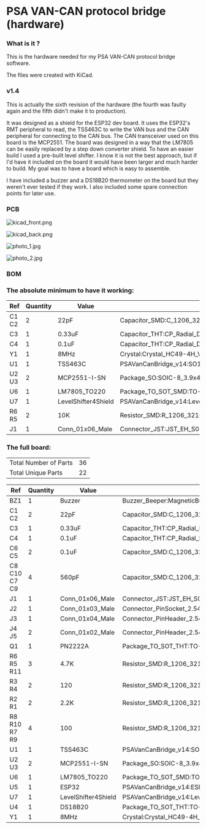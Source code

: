 # PSA VAN-CAN protocol bridge (hardware)

### What is it ?
This is the hardware needed for my PSA VAN-CAN protocol bridge software.

The files were created with KiCad. 

### v1.4

This is actually the sixth revision of the hardware (the fourth was faulty again and the fifth didn't make it to production).

It was designed as a shield for the ESP32 dev board. It uses the ESP32's RMT peripheral to read, the TSS463C to write the VAN bus and the CAN peripheral for connecting to the CAN bus. The CAN transceiver used on this board is the MCP2551.
The board was designed in a way that the LM7805 can be easily replaced by a step down converter shield.
To have an easier build I used a pre-built level shifter. I know it is not the best approach, but if I'd have it included on the board it would have been larger and much harder to build. My goal was to have a board which is easy to assemble.

I have included a buzzer and a DS18B20 thermometer on the board but they weren't ever tested if they work. I also included some spare connection points for later use.

### PCB

![kicad_front.png](https://github.com/morcibacsi/PSAVanCanBridgeHW/raw/v1.4/images/kicad_front.png)

![kicad_back.png](https://github.com/morcibacsi/PSAVanCanBridgeHW/raw/v1.4/images/kicad_back.png)

![photo_1.jpg](https://github.com/morcibacsi/PSAVanCanBridgeHW/raw/v1.4/images/photo_1.jpg)

![photo_2.jpg](https://github.com/morcibacsi/PSAVanCanBridgeHW/raw/v1.4/images/photo_2.jpg)

### BOM



### The absolute minimum to have it working:

|    Ref    |    Quantity    |    Value    |Footprint    |
|-|-|-|-|
|    C1 C2     |    2    |    22pF    |Capacitor_SMD:C_1206_3216Metric_Pad1.42x1.75mm_HandSolder    |
|    C3     |    1    |    0.33uF    |Capacitor_THT:CP_Radial_D4.0mm_P2.00mm    |
|    C4     |    1    |    0.1uF    |Capacitor_THT:CP_Radial_D4.0mm_P2.00mm    |
|    Y1     |    1    |    8MHz    |Crystal:Crystal_HC49-4H_Vertical    |
|    U1     |    1    |    TSS463C    |PSAVanCanBridge_v14:SO16L    |
|    U2 U3     |    2    |    MCP2551-I-SN    |Package_SO:SOIC-8_3.9x4.9mm_P1.27mm    |
|    U6     |    1    |    LM7805_TO220    |Package_TO_SOT_SMD:TO-252-2    |
|    U7     |    1    |    LevelShifter4Shield    |PSAVanCanBridge_v14:LevelShifter4_shield    |
|    R6 R5 |    2    |    10K    |Resistor_SMD:R_1206_3216Metric_Pad1.42x1.75mm_HandSolder    |
|    J1     |    1    |    Conn_01x06_Male    |Connector_JST:JST_EH_S06B-EH_1x06_P2.50mm_Horizontal    |

### The full board:

| | |
|-|-|
|Total Number of Parts    |    36|
|Total Unique Parts    |    22|

|    Ref    |    Quantity    |    Value    |Footprint    |
|-|-|-|-|
|    BZ1     |    1    |    Buzzer    |Buzzer_Beeper:MagneticBuzzer_Kingstate_KCG0601    |
|    C1 C2     |    2    |    22pF    |Capacitor_SMD:C_1206_3216Metric_Pad1.42x1.75mm_HandSolder    |
|    C3     |    1    |    0.33uF    |Capacitor_THT:CP_Radial_D4.0mm_P2.00mm    |
|    C4     |    1    |    0.1uF    |Capacitor_THT:CP_Radial_D4.0mm_P2.00mm    |
|    C6 C5     |    2    |    0.1uF    |Capacitor_SMD:C_1206_3216Metric_Pad1.42x1.75mm_HandSolder    |
|    C8 C10 C7 C9     |    4    |    560pF    |Capacitor_SMD:C_1206_3216Metric_Pad1.42x1.75mm_HandSolder    |
|    J1     |    1    |    Conn_01x06_Male    |Connector_JST:JST_EH_S06B-EH_1x06_P2.50mm_Horizontal    |
|    J2     |    1    |    Conn_01x03_Male    |Connector_PinSocket_2.54mm:PinSocket_1x03_P2.54mm_Vertical    |
|    J3     |    1    |    Conn_01x04_Male    |Connector_PinHeader_2.54mm:PinHeader_1x04_P2.54mm_Vertical    |
|    J4 J5     |    2    |    Conn_01x02_Male    |Connector_PinHeader_2.54mm:PinHeader_1x02_P2.54mm_Vertical    |
|    Q1     |    1    |    PN2222A    |Package_TO_SOT_THT:TO-92_Inline    |
|    R6 R5 R11     |    3    |    4.7K    |Resistor_SMD:R_1206_3216Metric_Pad1.42x1.75mm_HandSolder    |
|    R3 R4     |    2    |    120    |Resistor_SMD:R_1206_3216Metric_Pad1.42x1.75mm_HandSolder    |
|    R2 R1     |    2    |    2.2K    |Resistor_SMD:R_1206_3216Metric_Pad1.42x1.75mm_HandSolder    |
|    R8 R10 R7 R9     |    4    |    100    |Resistor_SMD:R_1206_3216Metric_Pad1.42x1.75mm_HandSolder    |
|    U1     |    1    |    TSS463C    |PSAVanCanBridge_v14:SO16L    |
|    U2 U3     |    2    |    MCP2551-I-SN    |Package_SO:SOIC-8_3.9x4.9mm_P1.27mm    |
|    U6     |    1    |    LM7805_TO220    |Package_TO_SOT_SMD:TO-252-2    |
|    U5     |    1    |    ESP32    |PSAVanCanBridge_v14:ESP32_shield    |
|    U7     |    1    |    LevelShifter4Shield    |PSAVanCanBridge_v14:LevelShifter4_shield    |
|    U4     |    1    |    DS18B20    |Package_TO_SOT_THT:TO-92_Inline    |
|    Y1     |    1    |    8MHz    |Crystal:Crystal_HC49-4H_Vertical    |

